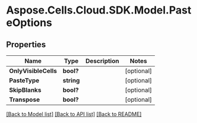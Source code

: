 # Aspose.Cells.Cloud.SDK.Model.PasteOptions
## Properties

Name | Type | Description | Notes
------------ | ------------- | ------------- | -------------
**OnlyVisibleCells** | **bool?** |  | [optional] 
**PasteType** | **string** |  | [optional] 
**SkipBlanks** | **bool?** |  | [optional] 
**Transpose** | **bool?** |  | [optional] 

[[Back to Model list]](../README.md#documentation-for-models) [[Back to API list]](../README.md#documentation-for-api-endpoints) [[Back to README]](../README.md)

